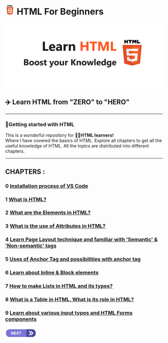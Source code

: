 # <img src="https://github.com/Ninja-Vikash/Assets/blob/main/HTML%20Assets/htmlLogo.png" height="30px"/> HTML For Beginners
![logo](https://github.com/Ninja-Vikash/Assets/blob/main/HTML%20Assets/HTML.png)
## ✈️ Learn HTML from "ZERO" to "HERO"
<hr>

### 🔴Getting started with HTML

This is a wonderful repository for 👨‍🎓**HTML learners!** <br>Where I have covered the basics of HTML. Explore all chapters to get all the useful knowledge of HTML. All the topics are distributed into different chapters.<br>
<hr>

## CHAPTERS :
### 0 <a href="https://github.com/Ninja-Vikash/HTML/tree/main/CHAPTER%200%20-%20Installation">Installation process of VS Code</a>
### 1 <a href="https://github.com/Ninja-Vikash/HTML/tree/main/CHAPTER%201%20-%20HTML%20Tutorial">What is HTML?</a>
### 2 <a href="https://github.com/Ninja-Vikash/HTML/tree/main/CHAPTER%202%20-%20HTML%20Fundamental">What are the Elements in HTML?</a>
### 3 <a href="https://github.com/Ninja-Vikash/HTML/tree/main/CHAPTER%203%20-%20Attributes">What is the use of Attributes in HTML?</a>
### 4 <a href="https://github.com/Ninja-Vikash/HTML/tree/main/CHAPTER%204%20-%20Page%20Layout">Learn Page Layout technique and familiar with 'Semantic' & 'Non-semantic' tags</a>
### 5 <a href="https://github.com/Ninja-Vikash/HTML/tree/main/CHAPTER%205%20-%20Anchor%20Tag">Uses of Anchor Tag and possibilities with anchor tag</a>
### 6 <a href="https://github.com/Ninja-Vikash/HTML/tree/main/CHAPTER%206%20-%20Inline-block%20tags">Learn about Inline & Block elements</a>
### 7 <a href="https://github.com/Ninja-Vikash/HTML/tree/main/CHAPTER%207%20-%20List%20in%20HTML">How to make Lists in HTML and its types?</a>
### 8 <a href="https://github.com/Ninja-Vikash/HTML/tree/main/CHAPTER%208%20-%20Table%20in%20HTML">What is a Table in HTML, What is its role in HTML?</a>
### 9 <a href="https://github.com/Ninja-Vikash/HTML/tree/main/CHAPTER%209%20-%20HTML%20Forms">Learn about various input types and HTML Forms components</a>

<p><a href="https://github.com/Ninja-Vikash/HTML/tree/main/CHAPTER%200%20-%20Installation">
  <img src="https://github.com/Ninja-Vikash/Assets/blob/main/HTML%20Assets/next-removebg-preview.png" width="100px"/>
</a></p>

